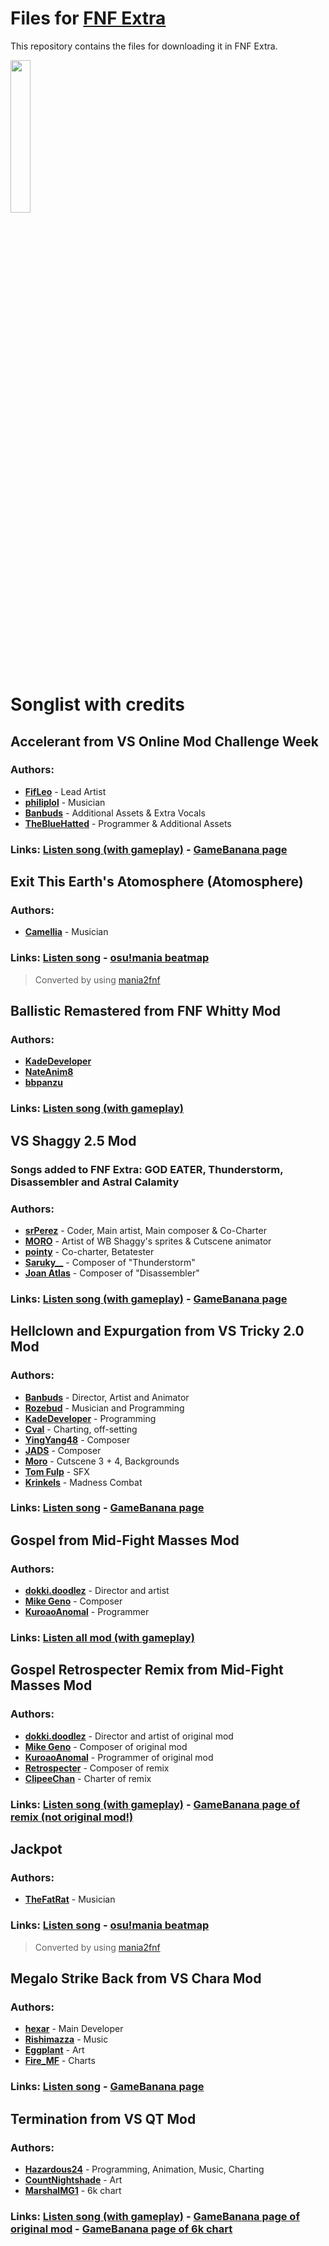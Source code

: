 # Files for [FNF Extra](https://github.com/TheLeerName/FNF-extra)

This repository contains the files for downloading it in FNF Extra.

<img src="https://user-images.githubusercontent.com/85291330/142075810-f6ff3e64-cb91-4d87-a6df-59421e1cd1b1.jpg" width="25%"/>

# Songlist with credits

## Accelerant from VS Online Mod Challenge Week
### Authors:
- [**FifLeo**](https://twitter.com/fif_leo15) - Lead Artist
- [**philiplol**](https://twitter.com/Philiplolz) - Musician
- [**Banbuds**](https://twitter.com/Banbuds) - Additional Assets & Extra Vocals
- [**TheBlueHatted**](https://twitter.com/hatted_blue) - Programmer & Additional Assets
### Links: [**Listen song (with gameplay)**](https://www.youtube.com/watch?v=mAmmgEyroJU) - [**GameBanana page**](https://gamebanana.com/mods/286594)

## Exit This Earth's Atomosphere (Atomosphere)
### Authors:
- [**Camellia**](https://twitter.com/cametek) - Musician
### Links: [**Listen song**](https://www.youtube.com/watch?v=QsuAKlNe_rI) - [**osu!mania beatmap**](https://osu.ppy.sh/beatmapsets/575053)
> Converted by using [mania2fnf](https://github.com/ItzFireable/mania2fnf)

## Ballistic Remastered from FNF Whitty Mod
### Authors:
- [**KadeDeveloper**](https://twitter.com/kadedeveloper)
- [**NateAnim8**](https://twitter.com/animated_nathan)
- [**bbpanzu**](https://twitter.com/bbpanzu)
### Links: [**Listen song (with gameplay)**](https://www.youtube.com/watch?v=JG0OQIKC7s0)

## VS Shaggy 2.5 Mod
### Songs added to FNF Extra: GOD EATER, Thunderstorm, Disassembler and Astral Calamity
### Authors:
- [**srPerez**](https://www.youtube.com/channel/UC9UH64vUCZmJnCjHzTbNmug) - Coder, Main artist, Main composer & Co-Charter
- [**MORO**](https://www.youtube.com/channel/UC8f-8Krg89SQvyEFfts1H3A) - Artist of WB Shaggy's sprites & Cutscene animator
- [**pointy**](https://gamebanana.com/members/1762781) - Co-charter, Betatester
- [**Saruky__**](https://gamebanana.com/members/1856505) - Composer of "Thunderstorm"
- [**Joan Atlas**](https://gamebanana.com/members/1905695) - Composer of "Disassembler"
### Links: [**Listen song (with gameplay)**](https://www.youtube.com/watch?v=6R5XR-RUpcI) - [**GameBanana page**](https://gamebanana.com/mods/284121)

## Hellclown and Expurgation from VS Tricky 2.0 Mod
### Authors:
- [**Banbuds**](https://twitter.com/Banbuds) - Director, Artist and Animator
- [**Rozebud**](https://twitter.com/helpme_thebigt) - Musician and Programming
- [**KadeDeveloper**](https://twitter.com/kadedeveloper) - Programming
- [**Cval**](https://twitter.com/cval_brown) - Charting, off-setting
- [**YingYang48**](https://twitter.com/YingWasHere) - Composer
- [**JADS**](https://twitter.com/Aw3somejds) - Composer
- [**Moro**](https://twitter.com/Moro0986) - Cutscene 3 + 4, Backgrounds
- [**Tom Fulp**](https://twitter.com/tomfulp) - SFX
- [**Krinkels**](https://twitter.com/MRKrinkels) - Madness Combat
### Links: [**Listen song**](https://www.youtube.com/watch?v=WmXn3L5bQy4) - [**GameBanana page**](https://gamebanana.com/mods/44334)


## Gospel from Mid-Fight Masses Mod
### Authors:
- [**dokki.doodlez**](https://ko-fi.com/dokkidoodlez) - Director and artist
- [**Mike Geno**](https://twitter.com/electro_mike) - Composer
- [**KuroaoAnomal**](https://twitter.com/kuroao_anomal) - Programmer
### Links: [**Listen all mod (with gameplay)**](https://www.youtube.com/watch?v=7ZbZ30ifnKM)

## Gospel Retrospecter Remix from Mid-Fight Masses Mod
### Authors:
- [**dokki.doodlez**](https://ko-fi.com/dokkidoodlez) - Director and artist of original mod
- [**Mike Geno**](https://twitter.com/electro_mike) - Composer of original mod
- [**KuroaoAnomal**](https://twitter.com/kuroao_anomal) - Programmer of original mod
- [**Retrospecter**](https://twitter.com/retrospecter_) - Composer of remix
- [**ClipeeChan**](https://twitter.com/LilyClipster) - Charter of remix
### Links: [**Listen song (with gameplay)**](https://www.youtube.com/watch?v=NF0-4K9L430) - [**GameBanana page of remix (not original mod!)**](https://gamebanana.com/mods/286871)

## Jackpot
### Authors:
- [**TheFatRat**](https://twitter.com/thisisthefatrat) - Musician
### Links: [**Listen song**](https://www.youtube.com/watch?v=kL8CyVqzmkc) - [**osu!mania beatmap**](https://osu.ppy.sh/beatmapsets/620808)
> Converted by using [mania2fnf](https://github.com/ItzFireable/mania2fnf)

## Megalo Strike Back from VS Chara Mod
### Authors:
- [**hexar**](https://twitter.com/hexpex4) - Main Developer
- [**Rishimazza**](https://twitter.com/rishimazza) - Music
- [**Eggplant**](https://gamebanana.com/members/1851478) - Art
- [**Fire_MF**](https://gamebanana.com/members/1600796) - Charts
### Links: [**Listen song**](https://www.youtube.com/watch?v=CLtwSu_iRxU) - [**GameBanana page**](https://gamebanana.com/mods/55836)

## Termination from VS QT Mod
### Authors:
- [**Hazardous24**](https://twitter.com/Hazard248) - Programming, Animation, Music, Charting
- [**CountNightshade**](https://twitter.com/CountNightshade) - Art
- [**MarshalMG1**](https://gamebanana.com/members/1797926) - 6k chart
### Links: [**Listen song (with gameplay)**](https://www.youtube.com/watch?v=4wSGwdsfhbs) - [**GameBanana page of original mod**](https://gamebanana.com/mods/299714) - [**GameBanana page of 6k chart**](https://gamebanana.com/mods/336613)

